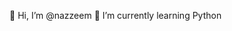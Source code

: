 👋 Hi, I’m @nazzeem
🌱 I’m currently learning Python

<!---
nazzeem/nazzeem is a ✨ special ✨ repository because its `README.md` (this file) appears on your GitHub profile.
You can click the Preview link to take a look at your changes.
--->
